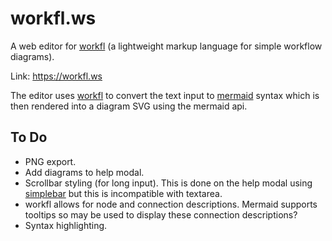 # workfl.ws

A web editor for [workfl](https://github.com/Dullage/workfl) (a lightweight markup language for simple workflow diagrams).

Link: <https://workfl.ws>

The editor uses [workfl](https://github.com/Dullage/workfl) to convert the text input to [mermaid](https://mermaidjs.github.io/) syntax which is then rendered into a diagram SVG using the mermaid api.

## To Do

* PNG export.
* Add diagrams to help modal.
* Scrollbar styling (for long input). This is done on the help modal using [simplebar](https://github.com/Grsmto/simplebar) but this is incompatible with textarea.
* workfl allows for node and connection descriptions. Mermaid supports tooltips so may be used to display these connection descriptions?
* Syntax highlighting.
